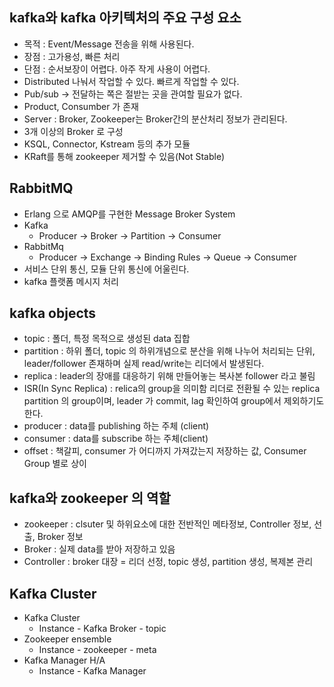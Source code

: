 ## kafka와 kafka 아키텍처의 주요 구성 요소
- 목적 : Event/Message 전송을 위해 사용된다.
- 장점 : 고가용성, 빠른 처리 
- 단점 : 순서보장이 어렵다. 아주 작게 사용이 어렵다. 
- Distributed 나눠서 작업할 수 있다. 빠르게 작업할 수 있다. 
- Pub/sub -> 전달하는 쪽은 절받는 곳을 관여할 필요가 없다. 
- Product, Consumber 가 존재 
- Server : Broker, Zookeeper는 Broker간의 분산처리 정보가 관리된다. 
- 3개 이상의 Broker 로 구성
- KSQL, Connector, Kstream 등의 추가 모듈
- KRaft를 통해 zookeeper 제거할 수 있음(Not Stable)

## RabbitMQ
- Erlang 으로 AMQP를 구현한 Message Broker System
- Kafka
    - Producer -> Broker -> Partition -> Consumer
- RabbitMq 
    - Producer -> Exchange -> Binding Rules -> Queue -> Consumer 
- 서비스 단위 통신, 모듈 단위 통신에 어울린다. 
- kafka 플랫폼 메시지 처리

## kafka objects
- topic : 폴더, 특정 목적으로 생성된 data 집합 
- partition : 하위 폴더, topic 의 하위개념으로 분산을 위해 나누어 처리되는 단위, leader/follower 존재하며 실제 read/write는 리더에서 발생된다. 
- replica : leader의 장애를 대응하기 위해 만들어놓는 복사본 follower 라고 불림 
- ISR(In Sync Replica) : relica의 group을 의미함 리더로 전환될 수 있는 replica partition 의 group이며, leader 가 commit, lag 확인하여 group에서 제외하기도 한다. 
- producer : data를 publishing 하는 주체 (client)
- consumer : data를 subscribe 하는 주체(client)
- offset : 책갈피, consumer 가 어디까지 가져갔는지 저장하는 값, Consumer Group 별로 상이

## kafka와 zookeeper 의 역할
- zookeeper : clsuter 및 하위요소에 대한 전반적인 메타정보, Controller 정보, 선출, Broker 정보 
- Broker : 실제 data를 받아 저장하고 있음
- Controller : broker 대장 = 리더 선정, topic 생성, partition 생성, 복제본 관리

## Kafka Cluster
- Kafka Cluster
    - Instance - Kafka Broker - topic 
- Zookeeper ensemble
    - Instance - zookeeper - meta
- Kafka Manager H/A
    - Instance - Kafka Manager